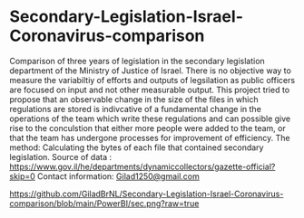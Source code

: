 # Secondary-Legislation-Israel-Coronavirus-comparison
Comparison of three years of legislation in the secondary legislation department of the Ministry of Justice of Israel.
There is no objective way to measure the variabiltiy of efforts and outputs of legsilation as public officers are focused on input and not other measurable output.
This project tried to propose that an observable change in the size of the files in which regulations are stored is indivcative of a fundamental change in the operations of the team which write these regulations and can possible give rise to the conculstion that either more people were added to the team, or that the team has undergone processes for improvement of efficiency.
The method: Calculating the bytes of each file that contained secondary legislation. 
Source of data : https://www.gov.il/he/departments/dynamiccollectors/gazette-official?skip=0
Contact information: Gilad1250@gmail.com


https://github.com/GiladBrNL/Secondary-Legislation-Israel-Coronavirus-comparison/blob/main/PowerBI/sec.png?raw=true
